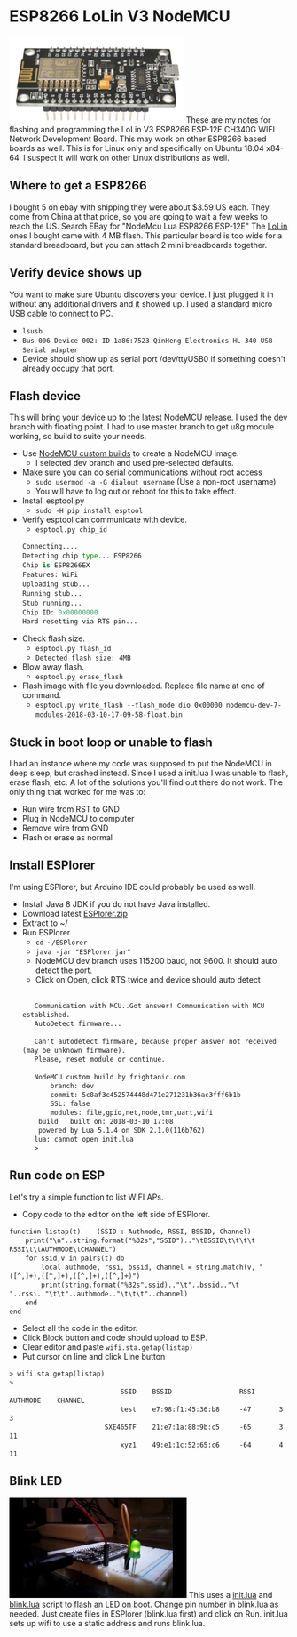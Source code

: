 # ESP8266 LoLin V3 NodeMCU

![ESP8266 LoLin V3 NodeMCU](images/esp8266.png)
These are my notes for flashing and programming the LoLin V3 ESP8266 ESP-12E
CH340G WIFI Network Development Board. This may work on other ESP8266 based
boards as well. This is for Linux only and specifically on Ubuntu 18.04 x84-64.
I suspect it will work on other Linux distributions as well.

## Where to get a ESP8266
I bought 5 on ebay with shipping they were about $3.59 US each. They come from 
China at that price, so you are going to wait a few weeks to reach the US.
Search EBay for "NodeMcu Lua ESP8266 ESP-12E" The [LoLin](https://www.wemos.cc)
ones I bought came with 4 MB flash. This particular board is too wide for a
standard breadboard, but you can attach 2 mini breadboards together.

## Verify device shows up
You want to make sure Ubuntu discovers your device. I just plugged it in
without any additional drivers and it showed up. I used a standard micro USB
cable to connect to PC. 
* `lsusb`
* `Bus 006 Device 002: ID 1a86:7523 QinHeng Electronics HL-340 USB-Serial adapter`
* Device should show up as serial port /dev/ttyUSB0 if something doesn't
already occupy that port.

## Flash device
This will bring your device up to the latest NodeMCU release. I used the dev
branch with floating point. I had to use master branch to get u8g module working,
so build to suite your needs.
* Use [NodeMCU custom builds](https://nodemcu-build.com) to create a NodeMCU
image.
    * I selected dev branch and used pre-selected defaults.
* Make sure you can do serial communications without root access
    * `sudo usermod -a -G dialout username` (Use a non-root username)
    * You will have to log out or reboot for this to take effect.
* Install esptool.py
    * `sudo -H pip install esptool`
* Verify esptool can communicate with device.
    * `esptool.py chip_id`
    ```esptool.py v2.3.1
    Connecting....
    Detecting chip type... ESP8266
    Chip is ESP8266EX
    Features: WiFi
    Uploading stub...
    Running stub...
    Stub running...
    Chip ID: 0x00000000
    Hard resetting via RTS pin...
    ```
 * Check flash size.
    * `esptool.py flash_id`
    * `Detected flash size: 4MB`
* Blow away flash.
    * `esptool.py erase_flash`
* Flash image with file you downloaded. Replace file name at end of command.
    * `esptool.py write_flash --flash_mode dio 0x00000 nodemcu-dev-7-modules-2018-03-10-17-09-58-float.bin`

## Stuck in boot loop or unable to flash
I had an instance where my code was supposed to put the NodeMCU in deep sleep, but crashed instead. Since I used a init.lua I was unable to flash, erase flash, etc. A lot of the solutions you'll find out there do not work. The only thing that worked for me was to:
* Run wire from RST to GND
* Plug in NodeMCU to computer
* Remove wire from GND
* Flash or erase as normal 
    
## Install ESPlorer
I'm using ESPlorer, but Arduino IDE could probably be used as well.
* Install Java 8 JDK if you do not have Java installed.
* Download latest [ESPlorer.zip](http://esp8266.ru/esplorer-latest/?f=ESPlorer.zip)
* Extract to ~/
* Run ESPlorer
    * `cd ~/ESPlorer`
    * `java -jar "ESPlorer.jar"`
    * NodeMCU dev branch uses 115200 baud, not 9600. It should auto detect the
    port.
    * Click on Open, click RTS twice and device should auto detect
    ```ORT OPEN 115200

       Communication with MCU..Got answer! Communication with MCU established.
       AutoDetect firmware...

       Can't autodetect firmware, because proper answer not received (may be unknown firmware). 
       Please, reset module or continue.

       NodeMCU custom build by frightanic.com
	       branch: dev
	       commit: 5c8af3c452574448d471e271231b36ac3fff6b1b
	       SSL: false
	       modules: file,gpio,net,node,tmr,uart,wifi
        build 	built on: 2018-03-10 17:08
        powered by Lua 5.1.4 on SDK 2.1.0(116b762)
       lua: cannot open init.lua
       > 
    ```
    
 ## Run code on ESP
 Let's try a simple function to list WIFI APs.
* Copy code to the editor on the left side of ESPlorer.
```-- Print AP list that is easier to read
function listap(t) -- (SSID : Authmode, RSSI, BSSID, Channel)
    print("\n"..string.format("%32s","SSID").."\tBSSID\t\t\t\t  RSSI\t\tAUTHMODE\tCHANNEL")
    for ssid,v in pairs(t) do
        local authmode, rssi, bssid, channel = string.match(v, "([^,]+),([^,]+),([^,]+),([^,]+)")
        print(string.format("%32s",ssid).."\t"..bssid.."\t  "..rssi.."\t\t"..authmode.."\t\t\t"..channel)
    end
end
```
* Select all the code in the editor.
* Click Block button and code should upload to ESP.
* Clear editor and paste `wifi.sta.getap(listap)`
* Put cursor on line and click Line button
```
> wifi.sta.getap(listap)
> 
                            SSID	BSSID				  RSSI		AUTHMODE	CHANNEL
                            test	e7:98:f1:45:36:b8	  -47		3			3
                        SXE465TF	21:e7:1a:88:9b:c5	  -65		3			11
                            xyz1	49:e1:1c:52:65:c6	  -64		4			11
```

## Blink LED
[![LED flash video](images/esp8266_blink.png)](https://youtu.be/BGgfGz3rAVs)
This uses a [init.lua](https://github.com/sgjava/nodemcu-lolin/blob/master/src/init.lua)
and [blink.lua](https://github.com/sgjava/nodemcu-lolin/blob/master/src/blink.lua)
script to flash an LED on boot. Change pin number in blink.lua as needed. Just
create files in ESPlorer (blink.lua first) and click on Run. init.lua sets up
wifi to use a static address and runs blink.lua.

